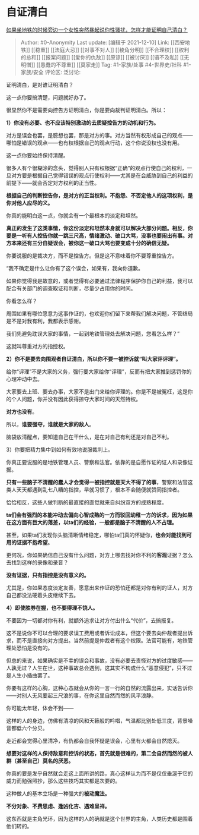 # 自证清白
[如果坐地铁的时候旁边一个女性突然暴起说你性骚扰，怎样才能证明自己清白？](https://www.zhihu.com/question/62083317/answer/2161013968)

> Author: #0-Anonymity
> Last update: [编辑于 2021-12-10]
> Link: [[西安地铁]] [[稳重]] [[法庭大忌]] [[对事不对人]] [[棱角分明]] [[不合理权]] [[权利的总和]] [[报案问题]] [[爱你的仇敌]] [[原谅]] [[被讨厌]] [[语不及私]] [[无明憎]] [[愚蠢的不尊重]] [[莫家走]]
> Tag: #1-家族/处事 #4-世界史/社科 #1-家族/安全
> 评论区:
> 泛讨论:

证明清白，是对谁证明清白？

这一点你要搞清楚，问题就好办了。

很显然你不是需要向控告方证明清白，你是要向裁判证明清白。所以：

**1）你没有必要、也不应该特别激动的去质疑控告方的动机和行为。**

对方是误会也罢，是臆想也罢，那是对方的事。对方当然有权形成自己的观点——哪怕是错误的观点——也有权根据自己的观点行动，这个你说没权也没有用。

这一点你要始终保持清醒。

很多人有个很糊涂的念头，觉得别人只有权根据“正确”的观点行使自己的权利，一旦对方要是根据自己觉得错误的观点行使权利——尤其是在会威胁到自己的利益的前提下——就会否定对方权利的正当性。

**根据自己的判断控告你，是对方的正当权利。不抱怨、不否定他人的这项权利，是你对他人应尽的义。**

你真的能明白这一点，你就会有一个最根本的淡定和坦然。

**真正的发生了这类事情，你这份淡定和坦然本身就可以解决大部分问题。相反，你要是一听有人控告你就一跳三尺高，情绪激动、破口大骂，没事也要闹出有事。对方本来还有三分自疑误会，被你这一破口大骂也要变成十分的确信无疑。**

你要说服的是裁决方，而不是控告方。但是这不意味着你不要尊重控告方。

“我不确定是什么让你有了这个误会，如果有，我向你道歉。

如果你觉得我是故意的，或者觉得有必要通过法律程序保护你自己的利益，我可以配合有关部门的调查取证和判断，尽量少占用你的时间。

你看怎么样？

周围如果有哪位愿意为这事作证的，也欢迎你们留下来帮我们解决问题，不管结局是不是对我有利，我都表示感谢。

我们先避免耽误大家的事情，一起到地铁管理处去解决问题，您看怎么样？”

这就叫尊重对方的指控权。

**2）你不是要去向围观者自证清白，所以你不要一被控诉就“叫大家评评理”。**

给你“评理”不是大家的义务，强行要大家给你“评理”，反而有把大家推到惩罚你的心理冲动中去。

大家要去上班、要去办事，大家不是出门来给你评理的。你是不是被冤枉，这是你的个人问题，你并没有因此获得掠夺大家时间的天然特权。

**对方也没有**。

所以，**谁要强夺，谁就是大家的敌人**。

脑袋放清醒点，要知道自己在干什么，是在对自己有利还是对自己不利。

3）你要把精力集中到如何有效地说服裁判上。

你真正要说服的是地铁管理人员、警察和法官。依靠的是自愿作证的证人和录像证据。

**只有一些脑子不清醒的蠢人才会觉得一被指控就是天大不得了的事**，警察和法官这类人天天都遇到乱七八糟的指控，早就习惯了，根本不会随便就赞同指控者。

恰恰相反，这些人做判断的最直接的直觉就来自纠纷双方的成熟程度。

**ta们会有强烈的本能冲动去偏向心智成熟的一方而驳回幼稚一方的诉求，因为如果在这方面有巨大的落差，以ta们的经验，一般都是脑子不清醒的人不占理。**

甚至，如果ta们发现你头脑清晰情绪稳定，哪怕ta们真的怀疑你，**也会对能找到可用的证据不抱希望**。

更何况，你如果确信自己没有什么问题，对方上哪去找对你不利的**客观**证据？怎么去找到这样的录像和录音？

**没有证据，只有指控是没有意义的。**

尤其是，你如果态度淡定友善，愿意出来作证的恐怕还都是对你有利的证人，对方自己都没法硬着头皮继续下去。

**4）即使胜券在握，也不要得理不饶人。**

不要因为一切都对你有利，就额外追求让对方付出什么“代价”，去搞报复。

这不是说你不可以合理的要求误工费用或者诉讼成本，但这个要去向仲裁者提出诉求，而不是直接向对方提出。当然前提是仲裁者有这个权限。法官可能有，地铁管理处恐怕是没有的。

但总的来说，如果确实是不幸的误会和事故，没有必要去责怪对方的过度敏感——人孰无过？人生在世，这种事故总会遇到，这其实不构成什么“恶意侵犯”，只不过是人生小插曲罢了。

你要有这样的心胸，这种心态就会从你的一言一行的自然的流露出来，实话告诉你——对别人无风要起三尺浪的事，在你这里自然而然的风平浪静。

你可能太年轻，体会不到——

这样的人的身边，仿佛有清凉的风和天籁般的吟唱，气温都比别处低三度，背景噪音都低六个分贝。

走近都会觉得心里清净，有仇都会自我怀疑是误会，心里有火都会自然熄灭。

**想要对这样的人保持敌意和控诉的状态，首先就是很难的，第二会自然而然的被人群（甚至自己）莫名的厌恶。**

你真的要是发乎自然就会走这上面所讲的路，真心这样认为而不是仅仅垂涎于它的威力而勉强照抄，那么这些技巧其实都是次要的。

这种做人的基本立场是一种强大的**被动魔法。**

**不分对象、不费思虑、逢凶化吉、遇难呈祥。**

这东西就是主角光环，因为这样的人的确就是这个世界的主角，人类历史都是围着他们转的。
